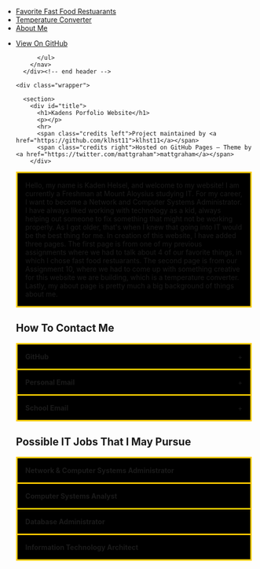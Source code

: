 <nav>
        <ul>
            <li><a href="fastfoodrestuarants.html">Favorite Fast Food Restuarants</a></li>
            <li><a href="tempconverter.html">Temperature Converter</a></li>
            <li><a href="about.html">About Me</a></li>
        </ul>
</nav>

<body>
      <div id="header">
        <nav>
          <ul>
            <li class="fork"><a href="https://github.com/klhst11/klhst11.github.io">View On GitHub</a></li>
            
          </ul>
        </nav>
      </div><!-- end header -->

    <div class="wrapper">

      <section>
        <div id="title">
          <h1>Kadens Porfolio Website</h1>
          <p></p>
          <hr>
          <span class="credits left">Project maintained by <a href="https://github.com/klhst11">klhst11</a></span>
          <span class="credits right">Hosted on GitHub Pages — Theme by <a href="https://twitter.com/mattgraham">mattgraham</a></span>
        </div>

<style>

.accordion {
  max-width: 650px;
  border: 3px solid #FFCC00;
  border-bottom: none;
}

.accordion:last-child {
  border-bottom: 3px solid #FFCC00;
}

.accordion-header {
  display: flex;
  padding: 16px;
  cursor: pointer;
  background-color: #000000;
}

.accordion-title {
  flex: 1;
}

.accordion-icon: {
  width: 16px;
}

.accordion-content {
  padding: 16px;
}

.accordion-content {
  display: none;
}

</style>


<section id="home">

<div class="accordion">
    <div class="accordion-header">
      <div class="accordion-title">Hello, my name is Kaden Helsel, and welcome to my website! I am currently a Freshman at Mount Aloysius studying IT. For my career, I want to become a Network and Computer Systems Administrator. I have always liked working with technology as a kid, always helping out someone to fix something that might not be working properly. As I got older, that's when I knew that going into IT would be the best thing for me. In creation of this website, I have added three pages. The first page is from one of my previous assignments where we had to talk about 4 of our favorite things, in which I chose fast food restuarants. The second page is from our Assignment 10, where we had to come up with something creative for this website we are building, which is a temperature converter. Lastly, my about page is pretty much a big background of things about me.</div>
    </div>
</div>

</section>


<section id="contact">

<h2>How To Contact Me</h2>

<div class="accordion">
    <div class="accordion-header">
      <div class="accordion-title"><strong>GitHub</strong></div>
      <span class="accordion-icon">+</span>
    </div>
    <div class="accordion-content">
        https://github.com/klhst11
    </div>
</div>

<div class="accordion">
    <div class="accordion-header">
      <div class="accordion-title"><strong>Personal Email</strong></div>
      <span class="accordion-icon">+</span>
    </div>
    <div class="accordion-content">
        kadenhelsel@gmail.com
    </div>
</div>

<div class="accordion">
    <div class="accordion-header">
      <div class="accordion-title"><strong>School Email</strong></div>
      <span class="accordion-icon">+</span>
    </div>
    <div class="accordion-content">
        klhst11@student.mtaloy.edu
    </div>
</div>

</section>

<section id="jobs">

<h2>Possible IT Jobs That I May Pursue</h2>

<div class="accordion">
    <div class="accordion-header">
      <div class="accordion-title"><strong>Network & Computer Systems Administrator</strong></div>
    </div>
</div>

<div class="accordion">
    <div class="accordion-header">
      <div class="accordion-title"><strong>Computer Systems Analyst</strong></div>
    </div>
</div>
    
<div class="accordion">
    <div class="accordion-header">
      <div class="accordion-title"><strong>Database Administrator</strong></div>
    </div>
</div>
    
<div class="accordion">
    <div class="accordion-header">
      <div class="accordion-title"><strong>Information Technology Architect</strong></div>
    </div>
</div>    
 
</section>          
          
<script>

const accordionHeaders = document.getElementsByClassName('accordion-header');
const accordionContents = document.getElementsByClassName('accordion-content');
const accordionIcons = document.getElementsByClassName('accordion-icon');

for (let i = 0; i < accordionHeaders.length; i++) {
  accordionHeaders[i].addEventListener('click', () => {
    accordionContents[i].style.display = accordionContents[i].style.display == 'block' ? 'none' : 'block';
    accordionIcons[i].innerHTML = accordionContents[i].style.display == 'block' ? '-' : '+';
  });
}

</script>

</section>

</div>
  
</body>
